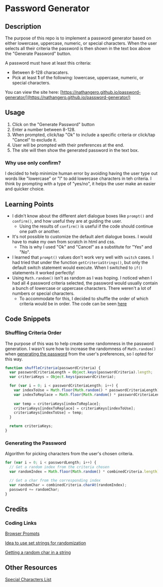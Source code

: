 # Password Generator

## Description

The purpose of this repo is to implement a password generator based on either lowercase, uppercase, numeric, or special characters. When the user selects all their criteria the password is then shown in the text box above the "Generate Password" button.

A password must have at least this criteria:

* Between 8-128 characaters.
* Pick at least **1** of the following: lowercase, uppercase, numeric, or special characters.

You can view the site here: [https://nathangero.github.io/password-generator/](https://nathangero.github.io/password-generator/)

## Usage

1. Click on the "Generate Password" button
2. Enter a number between 8-128.
3. When prompted, click/tap "Ok" to include a specific criteria or click/tap "Cancel" to exclude it.
4. User will be prompted with their preferences at the end.
5. The site will then show the generated password in the text box.

### Why use only confirm?

I decided to help minimize human error by avoiding having the user type out words like "lowercase" or "l" to add lowercase characters in teh criteria. I think by prompting with a type of "yes/no", it helps the user make an easier and quicker choice.

## Learning Points

* I didn't know about the different alert dialogue boxes like ```prompt()``` and ```confirm()```, and how useful they are at guiding the user.
    * Using the results of ```confirm()``` is useful if the code should continue one path or another.
* It's not possible to customize the default alert dialogue boxes. I would have to make my own from scratch in html and css.
    * This is why I used "Ok" and "Cancel" as a substitute for "Yes" and "No".
* I learned that ```prompt()``` values don't work very well with ```switch``` cases. I had tried that under the function ```getCriteriaStrings()```, but only the default switch statement would execute. When I switched to ```if()``` statements it worked perfectly!
* Using ```Math.random()``` isn't as random as I was hoping. I noticed when I had all 4 password criteria selected, the password would usually contain a bunch of lowercase or uppercase characters. There weren't a lot of numbers or special characters.
    * To accommodate for this, I decided to shuffle the order of which criteria would be in order. The code can be seen [here](#shuffling-criteria-order)

## Code Snippets

### Shuffling Criteria Order

The purpose of this was to help create some randomness in the password generation. I wasn't sure how to increase the randomness of ```Math.random()``` when [generating the password](#generating-the-password) from the user's preferences, so I opted for this way.
```js
function shuffleCriteria(passwordCriteria) {
  var passwordCriteriaLength = Object.keys(passwordCriteria).length;
  var criteriaKeys = Object.keys(passwordCriteria);

  for (var i = 0; i < passwordCriteriaLength; i++) {
    var indexToUse = Math.floor(Math.random() * passwordCriteriaLength);
    var indexToReplace = Math.floor(Math.random() * passwordCriteriaLength);
    
    var temp = criteriaKeys[indexToReplace];
    criteriaKeys[indexToReplace] = criteriaKeys[indexToUse];
    criteriaKeys[indexToUse] = temp;
  }

  return criteriaKeys;
}
```

### Generating the Password

Algorithm for picking characters from the user's chosen criteria.
```js
for (var i = 0; i < passwordLength; i++) {
  // Get a random index from the criteria chosen
  var randomIndex = Math.floor(Math.random() * combinedCriteria.length);

  // Get a char from the corresponding index
  var randomChar = combinedCriteria.charAt(randomIndex);
  password += randomChar;
}
```

## Credits

### Coding Links

[Browser Prompts](https://www.w3schools.com/jsref/met_win_prompt.asp)

[Idea to use set strings for randomization](https://www.geeksforgeeks.org/how-to-generate-a-random-password-using-javascript/)

[Getting a random char in a string](https://www.tutorialspoint.com/generate-random-string-characters-in-javascript)

## Other Resources

[Special Characters List](https://owasp.org/www-community/password-special-characters)